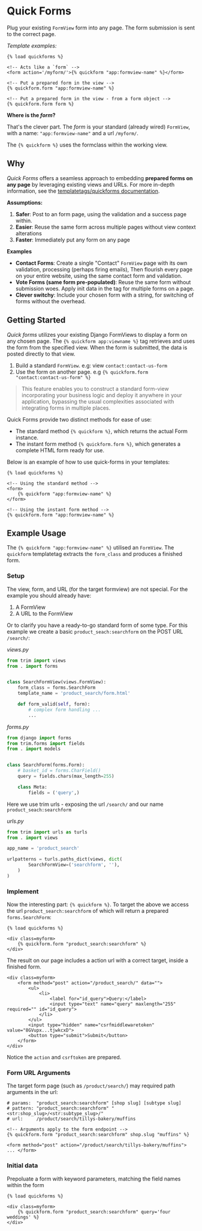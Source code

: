 # Quick Forms

Plug your existing `FormView` form into any page. The form submission is sent to the correct page.

_Template examples:_

```jinja
{% load quickforms %}

<!-- Acts like a `form` -->
<form action='/myform/'>{% quickform "app:formview-name" %}</form>

<!-- Put a prepared form in the view -->
{% quickform.form "app:formview-name" %}

<!-- Put a prepared form in the view - from a form object -->
{% quickform.form form %}
```


**Where is the _form_?**

That's the clever part. The _form_ is your standard (already wired) `FormView`, with a name: `"app:formview-name"` and a url `/myform/`.

The `{% quickform %}` uses the formclass within the working view.

## Why

_Quick Forms_ offers a seamless approach to embedding **prepared forms on any page** by leveraging existing views and URLs. For more in-depth information, see the [templatetags/quickforms documentation](../templates/tags/quickforms.md).

**Assumptions:**

1. **Safer**: Post to an form page, using the validation and a success page within.
2. **Easier**: Reuse the same form across multiple pages without view context alterations
3. **Faster**: Immediately put any form on any page

**Examples**

+ **Contact Forms**: Create a single "Contact" `FormView` page with its own validation, processing (perhaps firing emails), Then flourish every page on your entire website, using the same contact form and validation.
+ **Vote Forms (same form pre-populated)**: Reuse the same form without submission woes. Apply init data in the tag for multiple forms on a page.
+ **Clever switchy**: Include your chosen form with a string, for switching of forms without the overhead.


## Getting Started

_Quick forms_ utilizes your existing Django FormViews to display a form on any chosen page. The `{% quickform app:viewname %}` tag retrieves and uses the form from the specified view. When the form is submitted, the data is posted directly to that view.

1. Build a standard `FormView`. e.g: view `contact:contact-us-form`
2. Use the form on another page. e.g `{% quickform.form "contact:contact-us-form" %}`

> This feature enables you to construct a standard form-view incorporating your business logic and deploy it anywhere in your application, bypassing the usual complexities associated with integrating forms in multiple places.

Quick Forms provide two distinct methods for ease of use:

+ The standard method `{% quickform %}`, which returns the actual Form instance.
+ The instant form method `{% quickform.form %}`, which generates a complete HTML form ready for use.

Below is an example of how to use quick-forms in your templates:

```jinja
{% load quickforms %}

<!-- Using the standard method -->
<form>
    {% quickform "app:formview-name" %}
</form>

<!-- Using the instant form method -->
{% quickform.form "app:formview-name" %}
```

## Example Usage

The `{% quickform "app:formview-name" %}` utilised an `FormView`. The `quickform` templatetag extracts the `form_class` and produces a finished form.

### Setup

The view, form, and URL (for the target formview) are not special. For the example you should already have:

1. A FormView
2. A URL to the FormView

Or to clarify you have a ready-to-go standard form of some type. For this example we create a basic `product_seach:searchform` on the POST URL `/search/`:

_views.py_
```py
from trim import views
from . import forms


class SearchFormView(views.FormView):
    form_class = forms.SearchForm
    template_name = 'product_search/form.html'

    def form_valid(self, form):
        # complex form handling ...
        ...
```

_forms.py_
```py
from django import forms
from trim.forms import fields
from . import models


class SearchForm(forms.Form):
    # basket_id = forms.CharField()
    query = fields.chars(max_length=255)

    class Meta:
        fields = ('query',)
```

Here we use trim urls - exposing the url `/search/` and our name `product_seach:searchform`

_urls.py_
```py
from trim import urls as turls
from . import views

app_name = 'product_search'

urlpatterns = turls.paths_dict(views, dict(
        SearchFormView=('searchform', ''),
    )
)
```

### Implement

Now the interesting part: `{% quickform %}`. To target the above we access the url `product_search:searchform` of which will return a prepared `forms.SearchForm`:

```jinja
{% load quickforms %}

<div class=myform>
    {% quickform.form "product_search:searchform" %}
</div>
```

The result on our page includes a action url with a correct target, inside a finished form.

```jinja
<div class=myform>
    <form method="post" action="/product_search/" data="">
        <ul>
            <li>
                <label for="id_query">Query:</label>
                <input type="text" name="query" maxlength="255" required="" id="id_query">
            </li>
        </ul>
        <input type="hidden" name="csrfmiddlewaretoken" value="8GVupx...tjwkcxD">
        <button type="submit">Submit</button>
    </form>
</div>
```

Notice the `action` and `csrftoken` are prepared.

### Form URL Arguments

The target form page (such as `/product/search/`) may required path arguments in the url:

    # params:  "product_search:searchform" [shop slug] [subtype slug]
    # pattern: "product_search:searchform" "<str:shop_slug>/<str:subtype_slug>/"
    # url:     /product/search/tillys-bakery/muffins

```jinja
<!-- Arguments apply to the form endpoint -->
{% quickform.form "product_search:searchform" shop.slug "muffins" %}
```

```jinja
<form method="post" action="/product/search/tillys-bakery/muffins"> ... </form>
```

### Initial data

Prepoluate a form with keyword parameters, matching the field names within the form


```jinja
{% load quickforms %}

<div class=myform>
    {% quickform.form "product_search:searchform" query='four weddings' %}
</div>
```
